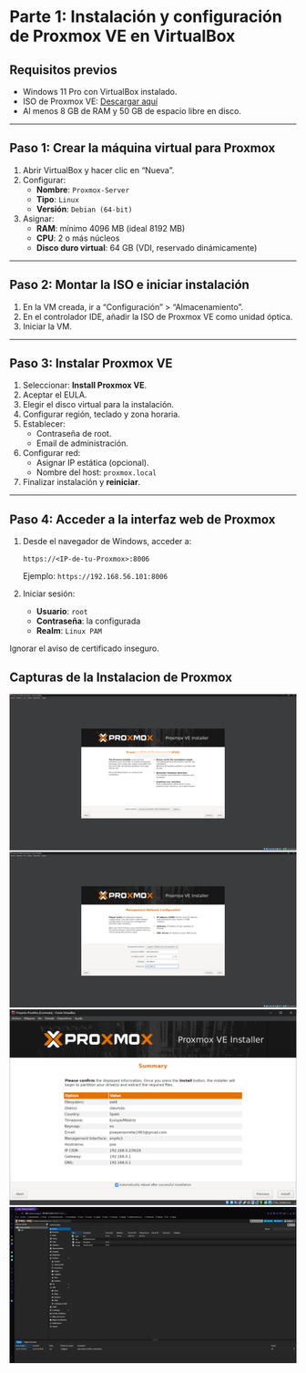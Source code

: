 # Parte 1: Instalación y configuración de Proxmox VE en VirtualBox

## Requisitos previos
- Windows 11 Pro con VirtualBox instalado.
- ISO de Proxmox VE: [Descargar aquí](https://www.proxmox.com/en/downloads)
- Al menos 8 GB de RAM y 50 GB de espacio libre en disco.

---

## Paso 1: Crear la máquina virtual para Proxmox
1. Abrir VirtualBox y hacer clic en “Nueva”.
2. Configurar:
   - **Nombre**: `Proxmox-Server`
   - **Tipo**: `Linux`
   - **Versión**: `Debian (64-bit)`
3. Asignar:
   - **RAM**: mínimo 4096 MB (ideal 8192 MB)
   - **CPU**: 2 o más núcleos
   - **Disco duro virtual**: 64 GB (VDI, reservado dinámicamente)

---

## Paso 2: Montar la ISO e iniciar instalación
1. En la VM creada, ir a “Configuración” > “Almacenamiento”.
2. En el controlador IDE, añadir la ISO de Proxmox VE como unidad óptica.
3. Iniciar la VM.

---

## Paso 3: Instalar Proxmox VE
1. Seleccionar: **Install Proxmox VE**.
2. Aceptar el EULA.
3. Elegir el disco virtual para la instalación.
4. Configurar región, teclado y zona horaria.
5. Establecer:
   - Contraseña de root.
   - Email de administración.
6. Configurar red:
   - Asignar IP estática (opcional).
   - Nombre del host: `proxmox.local`
7. Finalizar instalación y **reiniciar**.

---

## Paso 4: Acceder a la interfaz web de Proxmox
1. Desde el navegador de Windows, acceder a:
   ```
   https://<IP-de-tu-Proxmox>:8006
   ```
   Ejemplo: `https://192.168.56.101:8006`

2. Iniciar sesión:
   - **Usuario**: `root`
   - **Contraseña**: la configurada
   - **Realm**: `Linux PAM`

 Ignorar el aviso de certificado inseguro.

## Capturas de la Instalacion de Proxmox

![](./Imagenes/2025-06-01%2022_59_16-Proyecto-ProxMox%20[Corriendo]%20-%20Oracle%20VirtualBox.png)
![](./Imagenes/2025-06-01%2023_00_52-Proyecto-ProxMox%20[Corriendo]%20-%20Oracle%20VirtualBox.png)
![](./Imagenes/2025-06-01%2023_16_20-Proyecto-ProxMox%20[Corriendo]%20-%20Oracle%20VirtualBox.png)
![](./Imagenes/2025-06-01%2023_23_59-pve%20-%20Proxmox%20Virtual%20Environment%20-%20Opera.png)